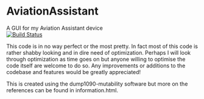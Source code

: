 # AviationAssistant
A GUI for my Aviation Assistant device<br>
[![Build Status](https://server1.nicholaspease.com:11000/api/badges/LAX18/AviationAssistant/status.svg)](https://server1.nicholaspease.com:11000/LAX18/AviationAssistant)<br>

This code is in no way perfect or the most pretty. In fact most of this code is rather shabby looking and in dire need of optimization. Perhaps I will look through optimization as time goes on but anyone willing to optimise the code itself are welcome to do so. Any improvements or additions to the codebase and features would be greatly appreciated!

This is created using the dump1090-mutability software but more on the references can be found in information.html.  
